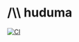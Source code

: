 # /\\\  huduma

[![CI](https://github.com/afyahmis/huduma/actions/workflows/ci.yml/badge.svg)](https://github.com/afyahmis/huduma/actions/workflows/ci.yml)
